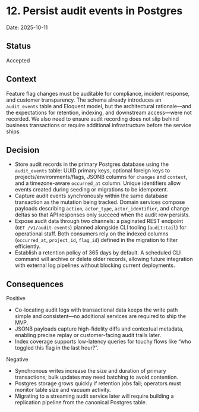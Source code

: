 # 12. Persist audit events in Postgres

Date: 2025-10-11

## Status

Accepted

## Context

Feature flag changes must be auditable for compliance, incident response, and customer transparency. The schema already introduces an `audit_events` table and Eloquent model, but the architectural rationale—and the expectations for retention, indexing, and downstream access—were not recorded. We also need to ensure audit recording does not slip behind business transactions or require additional infrastructure before the service ships.

## Decision

-   Store audit records in the primary Postgres database using the `audit_events` table: UUID primary keys, optional foreign keys to projects/environments/flags, JSONB columns for `changes` and `context`, and a timezone-aware `occurred_at` column. Unique identifiers allow events created during seeding or migrations to be idempotent.
-   Capture audit events synchronously within the same database transaction as the mutation being tracked. Domain services compose payloads describing `action`, `actor_type`, `actor_identifier`, and change deltas so that API responses only succeed when the audit row persists.
-   Expose audit data through two channels: a paginated REST endpoint (`GET /v1/audit-events`) planned alongside CLI tooling (`audit:tail`) for operational staff. Both consumers rely on the indexed columns (`occurred_at`, `project_id`, `flag_id`) defined in the migration to filter efficiently.
-   Establish a retention policy of 365 days by default. A scheduled CLI command will archive or delete older records, allowing future integration with external log pipelines without blocking current deployments.

## Consequences

Positive

-   Co-locating audit logs with transactional data keeps the write path simple and consistent—no additional services are required to ship the MVP.
-   JSONB payloads capture high-fidelity diffs and contextual metadata, enabling precise replay or customer-facing audit trails later.
-   Index coverage supports low-latency queries for touchy flows like “who toggled this flag in the last hour?”.

Negative

-   Synchronous writes increase the size and duration of primary transactions; bulk updates may need batching to avoid contention.
-   Postgres storage grows quickly if retention jobs fail; operators must monitor table size and vacuum activity.
-   Migrating to a streaming audit service later will require building a replication pipeline from the canonical Postgres table.
